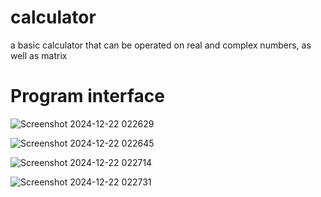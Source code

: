 # calculator
a basic calculator that can be operated on real and complex numbers, as well as matrix

# Program interface

![Screenshot 2024-12-22 022629](https://github.com/user-attachments/assets/a33a0bcb-c360-48ff-9377-295296e97e8f)

![Screenshot 2024-12-22 022645](https://github.com/user-attachments/assets/f4924b3b-5f84-4dcb-8132-27a0b14c69f1)

![Screenshot 2024-12-22 022714](https://github.com/user-attachments/assets/7244ffe6-9163-4beb-b035-868b2a34f11d)

![Screenshot 2024-12-22 022731](https://github.com/user-attachments/assets/9588f835-f09b-4453-bc37-e48c18331a53)
